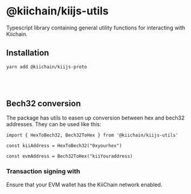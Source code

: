 # @kiichain/kiijs-utils

Typescript library containing general utility functions for interacting with Kiichain.

## Installation

```bash
yarn add @kiichain/kiijs-proto
```

<br>
<br>

## Bech32 conversion

The package has utils to easen up conversion between hex and bech32 addresses. They can be used like this:

```tsx
import { HexToBech32, Bech32ToHex } from '@kiichain/kiijs-utils'

const kiiAddress = HexToBech32("0xyourhex")

const evmAddress = Bech32ToHex("kiiYouraddress)
```

### Transaction signing with 
Ensure that your EVM wallet has the KiiChain network enabled.
